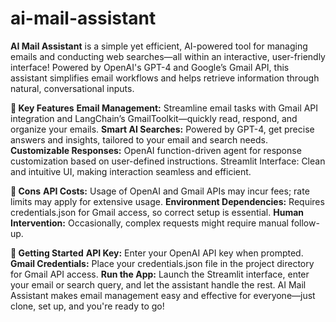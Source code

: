 # ai-mail-assistant
**AI Mail Assistant** is a simple yet efficient, AI-powered tool for managing emails and conducting web searches—all within an interactive, user-friendly interface! Powered by OpenAI's GPT-4 and Google’s Gmail API, this assistant simplifies email workflows and helps retrieve information through natural, conversational inputs.

**🌟 Key Features**
**Email Management:** Streamline email tasks with Gmail API integration and LangChain’s GmailToolkit—quickly read, respond, and organize your emails.
**Smart AI Searches:** Powered by GPT-4, get precise answers and insights, tailored to your email and search needs.
**Customizable Responses:** OpenAI function-driven agent for response customization based on user-defined instructions.
Streamlit Interface: Clean and intuitive UI, making interaction seamless and efficient.


**🚧 Cons**
**API Costs:** Usage of OpenAI and Gmail APIs may incur fees; rate limits may apply for extensive usage.
**Environment Dependencies:** Requires credentials.json for Gmail access, so correct setup is essential.
**Human Intervention:** Occasionally, complex requests might require manual follow-up.


**🚀 Getting Started**
**API Key:** Enter your OpenAI API key when prompted.
**Gmail Credentials:** Place your credentials.json file in the project directory for Gmail API access.
**Run the App:** Launch the Streamlit interface, enter your email or search query, and let the assistant handle the rest.
AI Mail Assistant makes email management easy and effective for everyone—just clone, set up, and you're ready to go!
